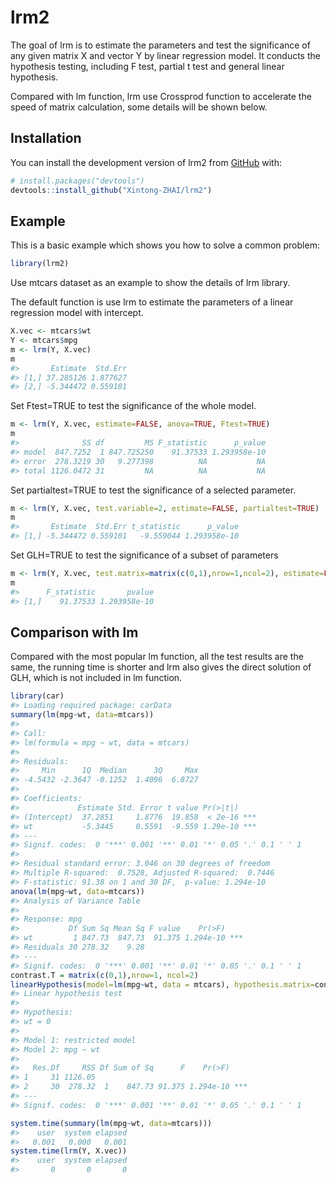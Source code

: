 
<!-- README.md is generated from README.Rmd. Please edit that file -->

# lrm2

<!-- badges: start -->
<!-- badges: end -->

The goal of lrm is to estimate the parameters and test the significance
of any given matrix X and vector Y by linear regression model. It
conducts the hypothesis testing, including F test, partial t test and
general linear hypothesis.

Compared with lm function, lrm use Crossprod function to accelerate the
speed of matrix calculation, some details will be shown below.

## Installation

You can install the development version of lrm2 from
[GitHub](https://github.com/) with:

``` r
# install.packages("devtools")
devtools::install_github("Xintong-ZHAI/lrm2")
```

## Example

This is a basic example which shows you how to solve a common problem:

``` r
library(lrm2)
```

Use mtcars dataset as an example to show the details of lrm library.

The default function is use lrm to estimate the parameters of a linear
regression model with intercept.

``` r
X.vec <- mtcars$wt
Y <- mtcars$mpg
m <- lrm(Y, X.vec)
m
#>       Estimate  Std.Err
#> [1,] 37.285126 1.877627
#> [2,] -5.344472 0.559101
```

Set Ftest=TRUE to test the significance of the whole model.

``` r
m <- lrm(Y, X.vec, estimate=FALSE, anova=TRUE, Ftest=TRUE)
m
#>              SS df         MS F_statistic      p_value
#> model  847.7252  1 847.725250    91.37533 1.293958e-10
#> error  278.3219 30   9.277398          NA           NA
#> total 1126.0472 31         NA          NA           NA
```

Set partialtest=TRUE to test the significance of a selected parameter.

``` r
m <- lrm(Y, X.vec, test.variable=2, estimate=FALSE, partialtest=TRUE)
m
#>       Estimate  Std.Err t_statistic      p_value
#> [1,] -5.344472 0.559101   -9.559044 1.293958e-10
```

Set GLH=TRUE to test the significance of a subset of parameters

``` r
m <- lrm(Y, X.vec, test.matrix=matrix(c(0,1),nrow=1,ncol=2), estimate=FALSE, GLH=TRUE)
m
#>      F_statistic       pvalue
#> [1,]    91.37533 1.293958e-10
```

## Comparison with lm

Compared with the most popular lm function, all the test results are the
same, the running time is shorter and lrm also gives the direct solution
of GLH, which is not included in lm function.

``` r
library(car)
#> Loading required package: carData
summary(lm(mpg~wt, data=mtcars))
#> 
#> Call:
#> lm(formula = mpg ~ wt, data = mtcars)
#> 
#> Residuals:
#>     Min      1Q  Median      3Q     Max 
#> -4.5432 -2.3647 -0.1252  1.4096  6.8727 
#> 
#> Coefficients:
#>             Estimate Std. Error t value Pr(>|t|)    
#> (Intercept)  37.2851     1.8776  19.858  < 2e-16 ***
#> wt           -5.3445     0.5591  -9.559 1.29e-10 ***
#> ---
#> Signif. codes:  0 '***' 0.001 '**' 0.01 '*' 0.05 '.' 0.1 ' ' 1
#> 
#> Residual standard error: 3.046 on 30 degrees of freedom
#> Multiple R-squared:  0.7528, Adjusted R-squared:  0.7446 
#> F-statistic: 91.38 on 1 and 30 DF,  p-value: 1.294e-10
anova(lm(mpg~wt, data=mtcars))
#> Analysis of Variance Table
#> 
#> Response: mpg
#>           Df Sum Sq Mean Sq F value    Pr(>F)    
#> wt         1 847.73  847.73  91.375 1.294e-10 ***
#> Residuals 30 278.32    9.28                      
#> ---
#> Signif. codes:  0 '***' 0.001 '**' 0.01 '*' 0.05 '.' 0.1 ' ' 1
contrast.T = matrix(c(0,1),nrow=1, ncol=2)
linearHypothesis(model=lm(mpg~wt, data = mtcars), hypothesis.matrix=contrast.T, rhs=c(0))
#> Linear hypothesis test
#> 
#> Hypothesis:
#> wt = 0
#> 
#> Model 1: restricted model
#> Model 2: mpg ~ wt
#> 
#>   Res.Df     RSS Df Sum of Sq      F    Pr(>F)    
#> 1     31 1126.05                                  
#> 2     30  278.32  1    847.73 91.375 1.294e-10 ***
#> ---
#> Signif. codes:  0 '***' 0.001 '**' 0.01 '*' 0.05 '.' 0.1 ' ' 1
```

``` r
system.time(summary(lm(mpg~wt, data=mtcars)))
#>    user  system elapsed 
#>   0.001   0.000   0.001
system.time(lrm(Y, X.vec))
#>    user  system elapsed 
#>       0       0       0
```
